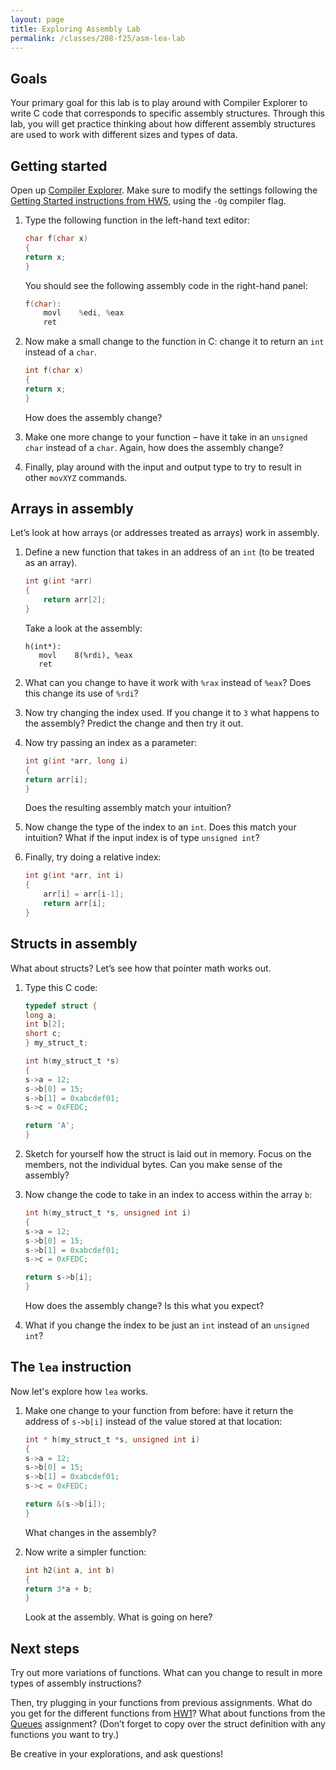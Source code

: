 ```yaml
---
layout: page
title: Exploring Assembly Lab
permalink: /classes/208-f25/asm-lea-lab
---
```


## Goals
Your primary goal for this lab is to play around with Compiler Explorer to write C code that corresponds to specific assembly structures. Through this lab, you will get practice thinking about how different assembly structures are used to work with different sizes and types of data.

## Getting started
Open up [Compiler Explorer](https://godbolt.org/). Make sure to modify the settings following the [Getting Started instructions from HW5](hw5#getting-started), using the `-Og` compiler flag.

1. Type the following function in the left-hand text editor:

    ```c
    char f(char x)
    {
    return x;
    }
    ```
    
    You should see the following assembly code in the right-hand panel:
    ```c
    f(char):
        movl    %edi, %eax
        ret
    ```

2. Now make a small change to the function in C: change it to return an `int` instead of a `char`.
    ```c
    int f(char x)
    {
    return x;
    }
    ```
    How does the assembly change?

3. Make one more change to your function – have it take in an `unsigned char` instead of a `char`. Again, how does the assembly change?

4. Finally, play around with the input and output type to try to result in other `movXYZ` commands.

## Arrays in assembly
Let’s look at how arrays (or addresses treated as arrays) work in assembly.

1. Define a new function that takes in an address of an `int` (to be treated as an array).
    ```c
    int g(int *arr)
    {
        return arr[2];
    }
    ```
    Take a look at the assembly:
    
    ```
    h(int*):
       movl    8(%rdi), %eax
       ret
    ```

2. What can you change to have it work with `%rax` instead of `%eax`? Does this change its use of `%rdi`?

3. Now try changing the index used. If you change it to `3` what happens to the assembly? Predict the change and then try it out.

4. Now try passing an index as a parameter:

    ```c
    int g(int *arr, long i)
    {
    return arr[i];
    }
    ```

    Does the resulting assembly match your intuition?

5. Now change the type of the index to an `int`. Does this match your intuition? What if the input index is of type `unsigned int`?

6. Finally, try doing a relative index:

    ```c
    int g(int *arr, int i)
    {
        arr[i] = arr[i-1];
        return arr[i];
    }
    ```

## Structs in assembly
What about structs? Let’s see how that pointer math works out.

1. Type this C code:
    ```c
    typedef struct {
    long a;
    int b[2];
    short c;
    } my_struct_t;

    int h(my_struct_t *s)
    {
    s->a = 12;
    s->b[0] = 15;
    s->b[1] = 0xabcdef01;
    s->c = 0xFEDC;

    return 'A';
    }
    ```

2. Sketch for yourself how the struct is laid out in memory. Focus on the members, not the individual bytes. Can you make sense of the assembly?

3. Now change the code to take in an index to access within the array `b`:

    ```c
    int h(my_struct_t *s, unsigned int i)
    {
    s->a = 12;
    s->b[0] = 15;
    s->b[1] = 0xabcdef01;
    s->c = 0xFEDC;

    return s->b[i];
    }
    ```

    How does the assembly change? Is this what you expect?

4. What if you change the index to be just an `int` instead of an `unsigned int`?

## The `lea` instruction
Now let's explore how `lea` works.

1. Make one change to your function from before: have it return the address of `s->b[i]` instead of the value stored at that location:

    ```c
    int * h(my_struct_t *s, unsigned int i)
    {
    s->a = 12;
    s->b[0] = 15;
    s->b[1] = 0xabcdef01;
    s->c = 0xFEDC;

    return &(s->b[i]);
    }
    ```
    What changes in the assembly?

2. Now write a simpler function:

    ```c
    int h2(int a, int b)
    {
    return 3*a + b;
    }
    ```
    Look at the assembly. What is going on here?

## Next steps
Try out more variations of functions. What can you change to result in more types of assembly instructions?

Then, try plugging in your functions from previous assignments. What do you get for the different functions from [HW1](hw1)? What about functions from the [Queues](hw4) assignment? (Don’t forget to copy over the struct definition with any functions you want to try.)

Be creative in your explorations, and ask questions!